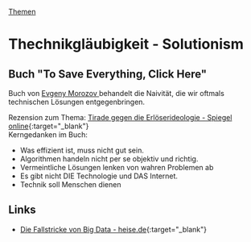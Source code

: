 [Themen](../themen.html)

# Thechnikgläubigkeit - Solutionism

## Buch "To Save Everything, Click Here"
Buch von [Evgeny Morozov ](../personen/evgeny_morozov.html) behandelt die Naivität, die wir oftmals technischen Lösungen entgegenbringen.   

Rezension zum Thema: [Tirade gegen die Erlöserideologie - Spiegel online](https://www.spiegel.de/netzwelt/netzpolitik/rezension-des-buches-von-evgeny-morozov-to-save-everything-click-here-a-886964.html){:target="_blank"}   
Kerngedanken im Buch:
* Was effizient ist, muss nicht gut sein.
* Algorithmen handeln nicht per se objektiv und richtig.
* Vermeintliche Lösungen lenken von wahren Problemen ab
* Es gibt nicht DIE Technologie und DAS Internet.
* Technik soll Menschen dienen

## Links
* [Die Fallstricke von Big Data - heise.de](https://www.heise.de/hintergrund/Die-Fallstricke-von-Big-Data-1812663.html){:target="_blank"}   
